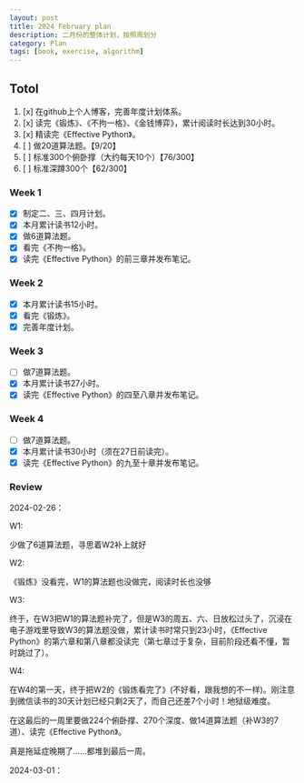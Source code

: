 ```yaml
---
layout: post
title: 2024 February plan
description: 二月份的整体计划，按照周划分
category: Plan
tags: [book, exercise, algorithm]
---
```


## Totol

1. [x] 在github上个人博客，完善年度计划体系。
2. [x] 读完《锻炼》、《不拘一格》、《金钱博弈》，累计阅读时长达到30小时。
3. [x] 精读完《Effective Python》。
4. [ ] 做20道算法题。【9/20】
5. [ ] 标准300个俯卧撑（大约每天10个）【76/300】
6. [ ] 标准深蹲300个【62/300】

### Week 1

   - [x] 制定二、三、四月计划。
   - [x] 本月累计读书12小时。
   - [x] 做6道算法题。
   - [x] 看完《不拘一格》。
   - [x] 读完《Effective Python》的前三章并发布笔记。

### Week 2

   - [x] 本月累计读书15小时。
   - [x] 看完《锻炼》。
   - [x] 完善年度计划。

### Week 3

   - [ ] 做7道算法题。
   - [x] 本月累计读书27小时。
   - [x] 读完《Effective Python》的四至八章并发布笔记。

### Week 4
   - [ ] 做7道算法题。
   - [x] 本月累计读书30小时（须在27日前读完）。
   - [x] 读完《Effective Python》的九至十章并发布笔记。

### Review

2024-02-26：

W1:

少做了6道算法题，寻思着W2补上就好

W2:

《锻炼》没看完，W1的算法题也没做完，阅读时长也没够

W3:

终于，在W3把W1的算法题补完了，但是W3的周五、六、日放松过头了，沉浸在电子游戏里导致W3的算法题没做，累计读书时常只到23小时，《Effective Python》的第六章和第八章都没读完（第七章过于复杂，目前阶段还看不懂，暂时跳过了）。

W4:

在W4的第一天，终于把W2的《锻炼看完了》(不好看，跟我想的不一样)。刚注意到微信读书的30天计划已经只剩2天了，而自己还差7个小时！地狱级难度。

在这最后的一周里要做224个俯卧撑、270个深度、做14道算法题（补W3的7道）、读完《Effective Python》。

真是拖延症晚期了......都堆到最后一周。

2024-03-01：

